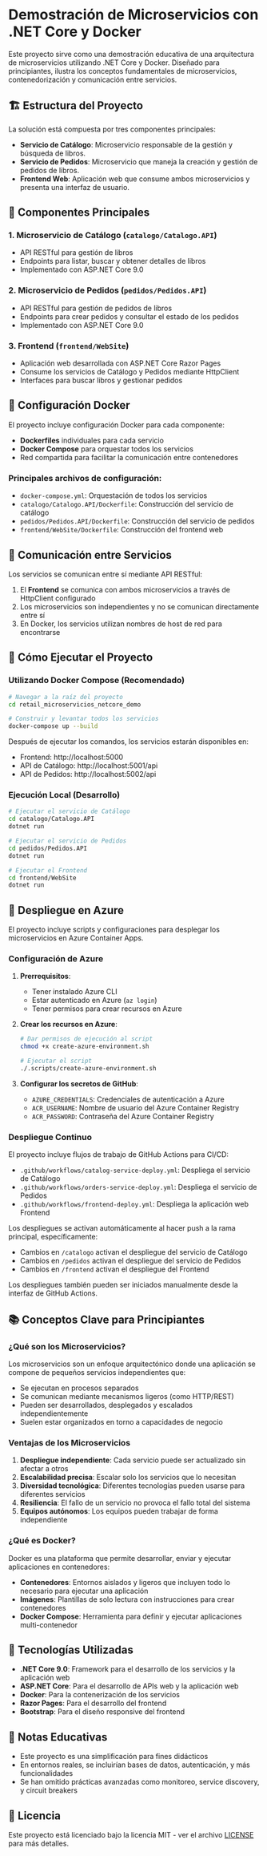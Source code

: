 # Demostración de Microservicios con .NET Core y Docker

Este proyecto sirve como una demostración educativa de una arquitectura de microservicios utilizando .NET Core y Docker. Diseñado para principiantes, ilustra los conceptos fundamentales de microservicios, contenedorización y comunicación entre servicios.

## 🏗️ Estructura del Proyecto

La solución está compuesta por tres componentes principales:

- **Servicio de Catálogo**: Microservicio responsable de la gestión y búsqueda de libros.
- **Servicio de Pedidos**: Microservicio que maneja la creación y gestión de pedidos de libros.
- **Frontend Web**: Aplicación web que consume ambos microservicios y presenta una interfaz de usuario.

## 🧩 Componentes Principales

### 1. Microservicio de Catálogo (`catalogo/Catalogo.API`)
- API RESTful para gestión de libros
- Endpoints para listar, buscar y obtener detalles de libros
- Implementado con ASP.NET Core 9.0

### 2. Microservicio de Pedidos (`pedidos/Pedidos.API`)
- API RESTful para gestión de pedidos de libros
- Endpoints para crear pedidos y consultar el estado de los pedidos
- Implementado con ASP.NET Core 9.0

### 3. Frontend (`frontend/WebSite`)
- Aplicación web desarrollada con ASP.NET Core Razor Pages
- Consume los servicios de Catálogo y Pedidos mediante HttpClient
- Interfaces para buscar libros y gestionar pedidos

## 🐳 Configuración Docker

El proyecto incluye configuración Docker para cada componente:

- **Dockerfiles** individuales para cada servicio
- **Docker Compose** para orquestar todos los servicios
- Red compartida para facilitar la comunicación entre contenedores

### Principales archivos de configuración:

- `docker-compose.yml`: Orquestación de todos los servicios
- `catalogo/Catalogo.API/Dockerfile`: Construcción del servicio de catálogo
- `pedidos/Pedidos.API/Dockerfile`: Construcción del servicio de pedidos
- `frontend/WebSite/Dockerfile`: Construcción del frontend web

## 🔄 Comunicación entre Servicios

Los servicios se comunican entre sí mediante API RESTful:

1. El **Frontend** se comunica con ambos microservicios a través de HttpClient configurado
2. Los microservicios son independientes y no se comunican directamente entre sí
3. En Docker, los servicios utilizan nombres de host de red para encontrarse

## 🚀 Cómo Ejecutar el Proyecto

### Utilizando Docker Compose (Recomendado)

```bash
# Navegar a la raíz del proyecto
cd retail_microservicios_netcore_demo

# Construir y levantar todos los servicios
docker-compose up --build
```

Después de ejecutar los comandos, los servicios estarán disponibles en:
- Frontend: http://localhost:5000
- API de Catálogo: http://localhost:5001/api
- API de Pedidos: http://localhost:5002/api

### Ejecución Local (Desarrollo)

```bash
# Ejecutar el servicio de Catálogo
cd catalogo/Catalogo.API
dotnet run

# Ejecutar el servicio de Pedidos
cd pedidos/Pedidos.API
dotnet run

# Ejecutar el Frontend
cd frontend/WebSite
dotnet run
```

## 🚀 Despliegue en Azure

El proyecto incluye scripts y configuraciones para desplegar los microservicios en Azure Container Apps.

### Configuración de Azure

1. **Prerrequisitos**:
   - Tener instalado Azure CLI
   - Estar autenticado en Azure (`az login`)
   - Tener permisos para crear recursos en Azure

2. **Crear los recursos en Azure**:
   ```bash
   # Dar permisos de ejecución al script
   chmod +x create-azure-environment.sh
   
   # Ejecutar el script
   ./.scripts/create-azure-environment.sh
   ```

3. **Configurar los secretos de GitHub**:
   - `AZURE_CREDENTIALS`: Credenciales de autenticación a Azure
   - `ACR_USERNAME`: Nombre de usuario del Azure Container Registry
   - `ACR_PASSWORD`: Contraseña del Azure Container Registry

### Despliegue Continuo

El proyecto incluye flujos de trabajo de GitHub Actions para CI/CD:
- `.github/workflows/catalog-service-deploy.yml`: Despliega el servicio de Catálogo
- `.github/workflows/orders-service-deploy.yml`: Despliega el servicio de Pedidos
- `.github/workflows/frontend-deploy.yml`: Despliega la aplicación web Frontend

Los despliegues se activan automáticamente al hacer push a la rama principal, específicamente:
- Cambios en `/catalogo` activan el despliegue del servicio de Catálogo
- Cambios en `/pedidos` activan el despliegue del servicio de Pedidos
- Cambios en `/frontend` activan el despliegue del Frontend

Los despliegues también pueden ser iniciados manualmente desde la interfaz de GitHub Actions.

## 📚 Conceptos Clave para Principiantes

### ¿Qué son los Microservicios?

Los microservicios son un enfoque arquitectónico donde una aplicación se compone de pequeños servicios independientes que:
- Se ejecutan en procesos separados
- Se comunican mediante mecanismos ligeros (como HTTP/REST)
- Pueden ser desarrollados, desplegados y escalados independientemente
- Suelen estar organizados en torno a capacidades de negocio

### Ventajas de los Microservicios

1. **Despliegue independiente**: Cada servicio puede ser actualizado sin afectar a otros
2. **Escalabilidad precisa**: Escalar solo los servicios que lo necesitan
3. **Diversidad tecnológica**: Diferentes tecnologías pueden usarse para diferentes servicios
4. **Resiliencia**: El fallo de un servicio no provoca el fallo total del sistema
5. **Equipos autónomos**: Los equipos pueden trabajar de forma independiente

### ¿Qué es Docker?

Docker es una plataforma que permite desarrollar, enviar y ejecutar aplicaciones en contenedores:
- **Contenedores**: Entornos aislados y ligeros que incluyen todo lo necesario para ejecutar una aplicación
- **Imágenes**: Plantillas de solo lectura con instrucciones para crear contenedores
- **Docker Compose**: Herramienta para definir y ejecutar aplicaciones multi-contenedor

## 🔧 Tecnologías Utilizadas

- **.NET Core 9.0**: Framework para el desarrollo de los servicios y la aplicación web
- **ASP.NET Core**: Para el desarrollo de APIs web y la aplicación web
- **Docker**: Para la contenerización de los servicios
- **Razor Pages**: Para el desarrollo del frontend
- **Bootstrap**: Para el diseño responsive del frontend

## 📝 Notas Educativas

- Este proyecto es una simplificación para fines didácticos
- En entornos reales, se incluirían bases de datos, autenticación, y más funcionalidades
- Se han omitido prácticas avanzadas como monitoreo, service discovery, y circuit breakers

## 📄 Licencia

Este proyecto está licenciado bajo la licencia MIT - ver el archivo [LICENSE](LICENSE) para más detalles.